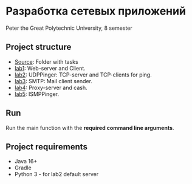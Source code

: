 # Разработка сетевых приложений
Peter the Great Polytechnic University, 8 semester


## Project structure

* [Source](source): Folder with tasks
* [lab1](src/main/java/labs/lab1): Web-server and Client. 
* [lab2](src/main/java/labs/lab2): UDPPinger: TCP-server and TCP-clients for ping.
* [lab3](src/main/java/labs/lab3): SMTP: Mail client sender.
* [lab4](src/main/java/labs/lab4): Proxy-server and cash.
* [lab5](src/main/java/labs/lab5): ISMPPinger.


## Run

Run the main function with the **required command line arguments**.


## Project requirements
* Java 16+
* Gradle
* Python 3 - for lab2 default server
